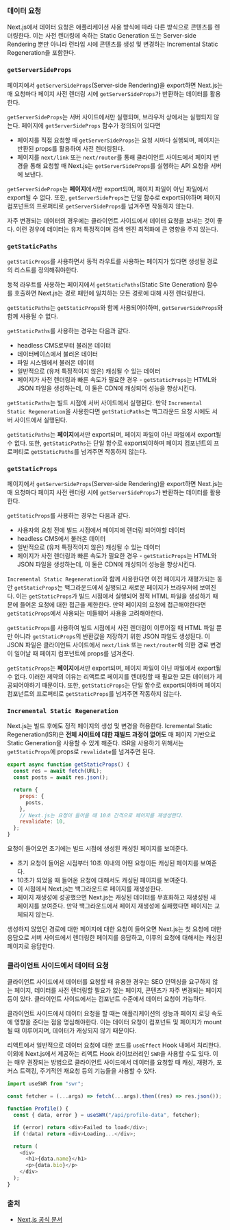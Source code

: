 ### 데이터 요청

Next.js에서 데이터 요청은 애플리케이션 사용 방식에 따라 다른 방식으로 콘텐츠를 렌더링한다. 이는 사전 렌더링에 속하는 Static Generation 또는 Server-side Rendering 뿐만 아니라 런타임 시에 콘텐츠를 생성 및 변경하는 Incremental Static Regeneration을 포함한다.

### **`getServerSideProps`**

페이지에서 `getServerSideProps`(Server-side Rendering)을 export하면 Next.js는 매 요청마다 페이지 사전 렌더링 시에 `getServerSideProps`가 반환하는 데이터를 활용한다.

`getServerSideProps`는 서버 사이드에서만 실행되며, 브라우저 상에서는 실행되지 않는다. 페이지에 `getServerSideProps` 함수가 정의되어 있다면

- 페이지를 직접 요청할 때 `getServerSideProps`는 요청 시마다 실행되며, 페이지는 반환된 props를 활용하여 사전 렌더링된다.
- 페이지를 `next/link` 또는 `next/router`를 통해 클라이언트 사이드에서 페이지 변경을 통해 요청할 때 Next.js는 `getServerSideProps`를 실행하는 API 요청을 서버에 보낸다.

`getServerSideProps`는 **페이지**에서만 export되며, 페이지 파일이 아닌 파일에서 export될 수 없다. 또한, `getServerSideProps`는 단일 함수로 export되야하며 페이지 컴포넌트의 프로퍼티로 `getServerSideProps`를 넘겨주면 작동하지 않는다.

자주 변경되는 데이터의 경우에는 클라이언트 사이드에서 데이터 요청을 보내는 것이 좋다. 이런 경우에 데이터는 유저 특정적이며 검색 엔진 최적화에 큰 영향을 주지 않는다.

### **`getStaticPaths`**

`getStaticProps`를 사용하면서 동적 라우트를 사용하는 페이지가 있다면 생성될 경로의 리스트를 정의해줘야한다.

동적 라우트를 사용하는 페이지에서 `getStaticPaths`(Static Site Generation) 함수를 호출하면 Next.js는 경로 패턴에 일치하는 모든 경로에 대해 사전 렌더링한다.

`getStaticPaths`는 `getStaticProps`와 함께 사용되어야하며, `getServerSideProps`와 함께 사용될 수 없다.

`getStaticPaths`를 사용하는 경우는 다음과 같다.

- headless CMS로부터 불러온 데이터
- 데이터베이스에서 불러온 데이터
- 파일 시스템에서 불러온 데이터
- 일반적으로 (유저 특정적이지 않은) 캐싱될 수 있는 데이터
- 페이지가 사전 렌더링과 빠른 속도가 필요한 경우 - `getStaticProps`는 HTML와 JSON 파일을 생성하는데, 이 둘은 CDN에 캐싱되어 성능을 향상시킨다.

`getStaticPaths`는 빌드 시점에 서버 사이드에서 실행된다. 만약 `Incremental Static Regeneration`을 사용한다면 `getStaticPaths`는 백그라운드 요청 시에도 서버 사이드에서 실행된다.

`getStaticPaths`는 **페이지**에서만 export되며, 페이지 파일이 아닌 파일에서 export될 수 없다. 또한, `getStaticPaths`는 단일 함수로 export되야하며 페이지 컴포넌트의 프로퍼티로 `getStaticPaths`를 넘겨주면 작동하지 않는다.

### **`getStaticProps`**

페이지에서 `getServerSideProps`(Server-side Rendering)을 export하면 Next.js는 매 요청마다 페이지 사전 렌더링 시에 `getServerSideProps`가 반환하는 데이터를 활용한다.

`getStaticProps`를 사용하는 경우는 다음과 같다.

- 사용자의 요청 전에 빌드 시점에서 페이지에 렌더링 되어야할 데이터
- headless CMS에서 불러온 데이터
- 일반적으로 (유저 특정적이지 않은) 캐싱될 수 있는 데이터
- 페이지가 사전 렌더링과 빠른 속도가 필요한 경우 - `getStaticProps`는 HTML와 JSON 파일을 생성하는데, 이 둘은 CDN에 캐싱되어 성능을 향상시킨다.

`Incremental Static Regeneration`와 함께 사용한다면 이전 페이지가 재평가되는 동안 `getStaticProps`는 백그라운드에서 실행되고 새로운 페이지가 브라우저에 보여진다. 이는 `getStaticProps`가 빌드 시점에서 실행되어 정적 HTML 파일을 생성하기 때문에 들어온 요청에 대한 접근을 제한한다. 만약 페이지의 요청에 접근해야한다면 `getStaticProps`에서 사용되는 미들웨어 사용을 고려해야한다.

`getStaticProps`를 사용하여 빌드 시점에서 사전 렌더링이 이루어질 때 HTML 파일 뿐만 아니라 `getStaticProps`의 반환값을 저장하기 위한 JSON 파일도 생성된다. 이 JSON 파일은 클라이언트 사이드에서 `next/link` 또는 `next/router`에 의한 경로 변경이 일어날 때 페이지 컴포넌트에 props를 넘겨준다.

`getStaticProps`는 **페이지**에서만 export되며, 페이지 파일이 아닌 파일에서 export될 수 없다. 이러한 제약의 이유는 리액트로 페이지를 렌더링할 때 필요한 모든 데이터가 제공되어야하기 때문이다. 또한, `getStaticProps`는 단일 함수로 export되야하며 페이지 컴포넌트의 프로퍼티로 `getStaticProps`를 넘겨주면 작동하지 않는다.

### **`Incremental Static Regeneration`**

Next.js는 빌드 후에도 정적 페이지의 생성 및 변경을 허용한다. Icremental Static Regeneration(ISR)은 **전체 사이트에 대한 재빌드 과정이 없어도** 매 페이지 기반으로 Static Generation을 사용할 수 있게 해준다. ISR을 사용하기 위해서는 `getStaticProps`에 props로 `revalidate`를 넘겨주면 된다.

```javascript
export async function getStaticProps() {
  const res = await fetch(URL);
  const posts = await res.json();

  return {
    props: {
      posts,
    },
    // Next.js는 요청이 들어올 때 10초 간격으로 페이지를 재생성한다.
    revalidate: 10,
  };
}
```

요청이 들어오면 초기에는 빌드 시점에 생성된 캐싱된 페이지를 보여준다.

- 초기 요청이 들어온 시점부터 10초 이내의 어떤 요청이든 캐싱된 페이지를 보여준다.
- 10초가 되었을 때 들어온 요청에 대해서도 캐싱된 페이지를 보여준다.
- 이 시점에서 Next.js는 백그라운드로 페이지를 재생성한다.
- 페이지 재생성에 성공했으면 Next.js는 캐싱된 데이터를 무효화하고 재생성된 새 페이지를 보여준다. 만약 백그라운드에서 페이지 재생성에 실패했다면 페이지는 교체되지 않는다.

생성하지 않았던 경로에 대한 페이지에 대한 요청이 들어오면 Next.js는 첫 요청에 대한 응답으로 서버 사이드에서 렌더링한 페이지를 응답하고, 이후의 요청에 대해서는 캐싱된 페이지로 응답한다.

### 클라이언트 사이드에서 데이터 요청

클라이언트 사이드에서 데이터를 요청할 때 유용한 경우는 SEO 인덱싱을 요구하지 않는 페이지, 데이터를 사전 렌더링할 필요가 없는 페이지, 콘텐츠가 자주 변경되는 페이지 등이 있다. 클라이언트 사이드에서는 컴포넌트 수준에서 데이터 요청이 가능하다.

클라이언트 사이드에서 데이터 요청을 할 때는 애플리케이션의 성능과 페이지 로딩 속도에 영향을 준다는 점을 명심해야한다. 이는 데이터 요청이 컴포넌트 및 페이지가 mount될 때 이루어지며, 데이터가 캐싱되지 않기 때문이다.

리액트에서 일반적으로 데이터 요청에 대한 코드를 `useEffect` Hook 내에서 처리한다. 이외에 Next.js에서 제공하는 리액트 Hook 라이브러리인 `SWR`을 사용할 수도 있다. 이는 매우 권장되는 방법으로 클라이언트 사이드에서 데이터를 요청할 때 캐싱, 재평가, 포커스 트랙킹, 주기적인 재요청 등의 기능들을 사용할 수 있다.

```javascript
import useSWR from "swr";

const fetcher = (...args) => fetch(...args).then((res) => res.json());

function Profile() {
  const { data, error } = useSWR("/api/profile-data", fetcher);

  if (error) return <div>Failed to load</div>;
  if (!data) return <div>Loading...</div>;

  return (
    <div>
      <h1>{data.name}</h1>
      <p>{data.bio}</p>
    </div>
  );
}
```

### 출처

- [Next.js 공식 문서](https://nextjs.org/docs)

